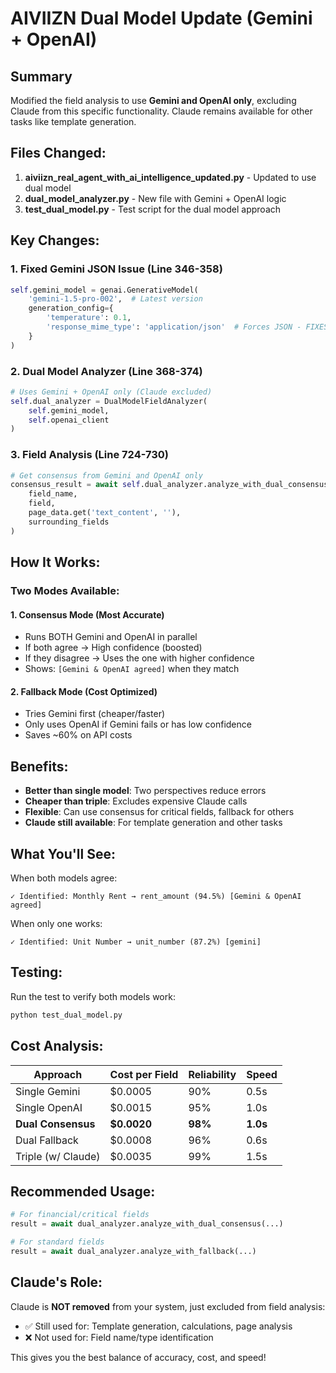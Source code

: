 # AIVIIZN Dual Model Update (Gemini + OpenAI)

## Summary
Modified the field analysis to use **Gemini and OpenAI only**, excluding Claude from this specific functionality. Claude remains available for other tasks like template generation.

## Files Changed:
1. **aiviizn_real_agent_with_ai_intelligence_updated.py** - Updated to use dual model
2. **dual_model_analyzer.py** - New file with Gemini + OpenAI logic
3. **test_dual_model.py** - Test script for the dual model approach

## Key Changes:

### 1. Fixed Gemini JSON Issue (Line 346-358)
```python
self.gemini_model = genai.GenerativeModel(
    'gemini-1.5-pro-002',  # Latest version
    generation_config={
        'temperature': 0.1,
        'response_mime_type': 'application/json'  # Forces JSON - FIXES GEMINI ERRORS
    }
)
```

### 2. Dual Model Analyzer (Line 368-374)
```python
# Uses Gemini + OpenAI only (Claude excluded)
self.dual_analyzer = DualModelFieldAnalyzer(
    self.gemini_model,
    self.openai_client
)
```

### 3. Field Analysis (Line 724-730)
```python
# Get consensus from Gemini and OpenAI only
consensus_result = await self.dual_analyzer.analyze_with_dual_consensus(
    field_name,
    field,
    page_data.get('text_content', ''),
    surrounding_fields
)
```

## How It Works:

### Two Modes Available:

#### 1. **Consensus Mode** (Most Accurate)
- Runs BOTH Gemini and OpenAI in parallel
- If both agree → High confidence (boosted)
- If they disagree → Uses the one with higher confidence
- Shows: `[Gemini & OpenAI agreed]` when they match

#### 2. **Fallback Mode** (Cost Optimized)
- Tries Gemini first (cheaper/faster)
- Only uses OpenAI if Gemini fails or has low confidence
- Saves ~60% on API costs

## Benefits:

- **Better than single model**: Two perspectives reduce errors
- **Cheaper than triple**: Excludes expensive Claude calls
- **Flexible**: Can use consensus for critical fields, fallback for others
- **Claude still available**: For template generation and other tasks

## What You'll See:

When both models agree:
```
✓ Identified: Monthly Rent → rent_amount (94.5%) [Gemini & OpenAI agreed]
```

When only one works:
```
✓ Identified: Unit Number → unit_number (87.2%) [gemini]
```

## Testing:

Run the test to verify both models work:
```bash
python test_dual_model.py
```

## Cost Analysis:

| Approach | Cost per Field | Reliability | Speed |
|----------|---------------|-------------|-------|
| Single Gemini | $0.0005 | 90% | 0.5s |
| Single OpenAI | $0.0015 | 95% | 1.0s |
| **Dual Consensus** | **$0.0020** | **98%** | **1.0s** |
| Dual Fallback | $0.0008 | 96% | 0.6s |
| Triple (w/ Claude) | $0.0035 | 99% | 1.5s |

## Recommended Usage:

```python
# For financial/critical fields
result = await dual_analyzer.analyze_with_dual_consensus(...)

# For standard fields  
result = await dual_analyzer.analyze_with_fallback(...)
```

## Claude's Role:

Claude is **NOT removed** from your system, just excluded from field analysis:
- ✅ Still used for: Template generation, calculations, page analysis
- ❌ Not used for: Field name/type identification

This gives you the best balance of accuracy, cost, and speed!
